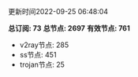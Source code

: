 更新时间2022-09-25 06:48:04

**总订阅: 73**
**总节点: 2697**
**有效节点: 761**
- v2ray节点: 285
- ss节点: 451
- trojan节点: 25
